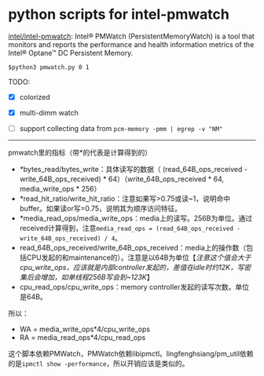 # python scripts for intel-pmwatch

[intel/intel-pmwatch](https://github.com/intel/intel-pmwatch): Intel® PMWatch (PersistentMemoryWatch) is a tool that monitors and reports the performance and health information metrics of the Intel® Optane™ DC Persistent Memory.

```
$python3 pmwatch.py 0 1
```

TODO:
- [x] colorized
- [x] multi-dimm watch
- [ ] support collecting data from `pcm-memory -pmm | egrep -v "NM"`


---

pmwatch里的指标（带*的代表是计算得到的）

- *bytes_read/bytes_write：具体读写的数据（ (read_64B_ops_received - write_64B_ops_received) * 64）（write_64B_ops_received * 64, media_write_ops * 256）
- *read_hit_ratio/write_hit_ratio：注意如果写>0.75或读~1，说明命中buffer。如果读or写=0.75，说明其为顺序访问特征。
- *media_read_ops/media_write_ops：media上的读写。256B为单位。通过received计算得到，注意`media_read_ops = (read_64B_ops_received - write_64B_ops_received) / 4`。
- read_64B_ops_received/write_64B_ops_received：media上的操作数（包括CPU发起的和maintenance的）。注意是以64B为单位【*注意这个值会大于cpu_write_ops，应该就是内部controller发起的，差值在idle时约12K，写密集后会增加，如单线程256B写会到~123K*】
- cpu_read_ops/cpu_write_ops：memory controller发起的读写次数。单位是64B。

所以：
- WA = media_write_ops*4/cpu_write_ops
- RA = media_read_ops*4/cpu_read_ops

这个脚本依赖PMWatch，PMWatch依赖libipmctl。lingfenghsiang/pm_util依赖的是`ipmctl show -performance`，所以开销应该是类似的。